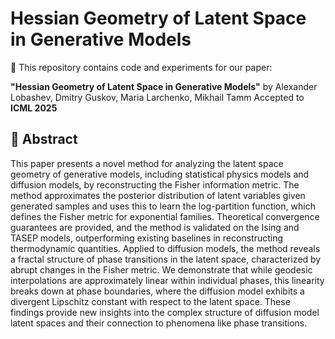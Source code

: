# Hessian Geometry of Latent Space in Generative Models

📄 This repository contains code and experiments for our paper:

**"Hessian Geometry of Latent Space in Generative Models"**  by Alexander Lobashev, Dmitry Guskov, Maria Larchenko, Mikhail Tamm 
Accepted to **ICML 2025**

## 📝 Abstract

This paper presents a novel method for analyzing the latent space geometry of generative models, including statistical physics models and diffusion models, by reconstructing the Fisher information metric. 
The method approximates the posterior distribution of latent variables given generated samples and uses this to learn the log-partition function, which defines the Fisher metric for exponential families. 
Theoretical convergence guarantees are provided, and the method is validated on the Ising and TASEP models, outperforming existing baselines in reconstructing thermodynamic quantities. 
Applied to diffusion models, the method reveals a fractal structure of phase transitions in the latent space, characterized by abrupt changes in the Fisher metric. 
We demonstrate that while geodesic interpolations are approximately linear within individual phases, this linearity breaks down at phase boundaries, where the diffusion model exhibits a divergent Lipschitz constant with respect to the latent space. 
These findings provide new insights into the complex structure of diffusion model latent spaces and their connection to phenomena like phase transitions.
